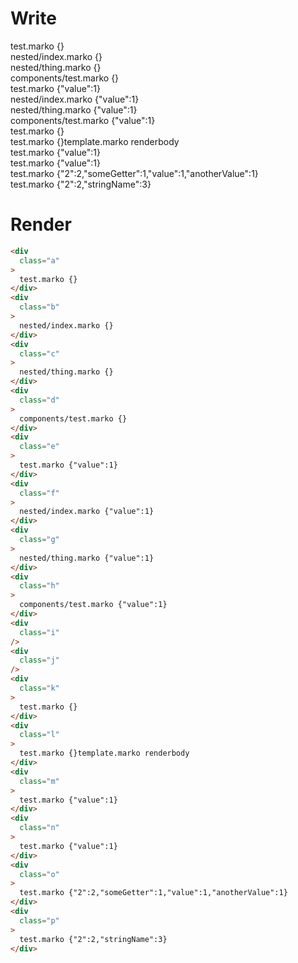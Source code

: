 # Write
  <div class=a>test.marko {}</div><div class=b>nested/index.marko {}</div><div class=c>nested/thing.marko {}</div><div class=d>components/test.marko {}</div><div class=e>test.marko {"value":1}</div><div class=f>nested/index.marko {"value":1}</div><div class=g>nested/thing.marko {"value":1}</div><div class=h>components/test.marko {"value":1}</div><div class=i></div><div class=j></div><div class=k>test.marko {}</div><div class=l>test.marko {}template.marko renderbody</div><div class=m>test.marko {"value":1}</div><div class=n>test.marko {"value":1}</div><div class=o>test.marko {"2":2,"someGetter":1,"value":1,"anotherValue":1}</div><div class=p>test.marko {"2":2,"stringName":3}</div>

# Render
```html
<div
  class="a"
>
  test.marko {}
</div>
<div
  class="b"
>
  nested/index.marko {}
</div>
<div
  class="c"
>
  nested/thing.marko {}
</div>
<div
  class="d"
>
  components/test.marko {}
</div>
<div
  class="e"
>
  test.marko {"value":1}
</div>
<div
  class="f"
>
  nested/index.marko {"value":1}
</div>
<div
  class="g"
>
  nested/thing.marko {"value":1}
</div>
<div
  class="h"
>
  components/test.marko {"value":1}
</div>
<div
  class="i"
/>
<div
  class="j"
/>
<div
  class="k"
>
  test.marko {}
</div>
<div
  class="l"
>
  test.marko {}template.marko renderbody
</div>
<div
  class="m"
>
  test.marko {"value":1}
</div>
<div
  class="n"
>
  test.marko {"value":1}
</div>
<div
  class="o"
>
  test.marko {"2":2,"someGetter":1,"value":1,"anotherValue":1}
</div>
<div
  class="p"
>
  test.marko {"2":2,"stringName":3}
</div>
```